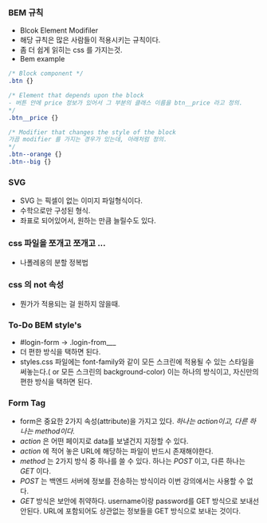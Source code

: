 ### BEM 규칙
- Blcok Element Modifiler 
- 해당 규칙은 많은 사람들이 적용시키는 규칙이다.
- 좀 더 쉽게 읽히는 css 를 가지는것.
- Bem example 
```css
/* Block component */
.btn {}

/* Element that depends upon the block
- 버튼 안에 price 정보가 있어서 그 부분의 클래스 이름을 btn__price 라고 정의.
*/
.btn__price {}

/* Modifier that changes the style of the block 
가끔 modifier 를 가지는 경우가 있는데, 아래처럼 정의.
*/
.btn--orange {}
.btn--big {}
```

### SVG
- SVG 는 픽셀이 없는 이미지 파일형식이다.
- 수학으로만 구성된 형식.
- 좌표로 되어있어서, 원하는 만큼 늘릴수도 있다.

### css 파일을 쪼개고 쪼개고 ... 
- 나폴레옹의 분할 정복법 


### css 의 not 속성
- 뭔가가 적용되는 걸 원하지 않을때.

### To-Do BEM style's

- #login-form -> .login-from___ 
- 더 편한 방식을 택하면 된다.
- styles.css 파일에는 font-family와 같이 모든 스크린에 적용될 수 있는 스타일을 써놓는다.( or 모든 스크린의 background-color) 이는 하나의 방식이고, 자신만의 편한 방식을 택하면 된다.

### Form Tag
- form은 중요한 2가지 속성(attribute)을 가지고 있다. *하나는 action이고, 다른 하나는 method이다.*
- *action* 은 어떤 페이지로 data를 보낼건지 지정할 수 있다.
- *action* 에 적어 놓은 URL에 해당하는 파일이 반드시 존재해야한다.
- *method* 는 2가지 방식 중 하나를 쓸 수 있다. 하나는 *POST* 이고, 다른 하나는 *GET* 이다.
- *POST* 는 백엔드 서버에 정보를 전송하는 방식이라 이번 강의에서는 사용할 수 없다.
- *GET* 방식은 보안에 취약하다. username이랑 password를 GET 방식으로 보내선 안된다. URL에 포함되어도 상관없는 정보들을 GET 방식으로 보내는 것이다.